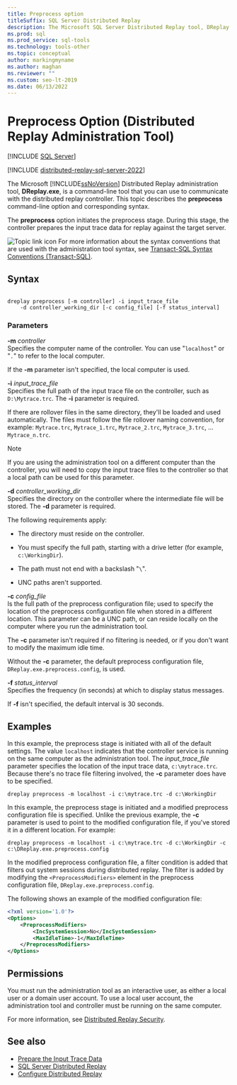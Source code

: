 ```yaml
---
title: Preprocess option
titleSuffix: SQL Server Distributed Replay
description: The Microsoft SQL Server Distributed Replay tool, DReplay.exe, is a command-line tool that you can use to communicate with the distributed replay controller.
ms.prod: sql
ms.prod_service: sql-tools
ms.technology: tools-other
ms.topic: conceptual
author: markingmyname
ms.author: maghan
ms.reviewer: ""
ms.custom: seo-lt-2019
ms.date: 06/13/2022
---
```


# Preprocess Option (Distributed Replay Administration Tool)

[!INCLUDE [SQL Server](../../includes/applies-to-version/sqlserver.md)]

[!INCLUDE [distributed-replay-sql-server-2022](../../includes/distributed-replay-sql-server-2022.md)]

The Microsoft [!INCLUDE[ssNoVersion](../../includes/ssnoversion-md.md)] Distributed Replay administration tool, **DReplay.exe**, is a command-line tool that you can use to communicate with the distributed replay controller. This topic describes the **preprocess** command-line option and corresponding syntax.

The **preprocess** option initiates the preprocess stage. During this stage, the controller prepares the input trace data for replay against the target server.

![Topic link icon](../../database-engine/configure-windows/media/topic-link.gif "Topic link icon") For more information about the syntax conventions that are used with the administration tool syntax, see [Transact-SQL Syntax Conventions &#40;Transact-SQL&#41;](../../t-sql/language-elements/transact-sql-syntax-conventions-transact-sql.md).

## Syntax

```dos

dreplay preprocess [-m controller] -i input_trace_file  
    -d controller_working_dir [-c config_file] [-f status_interval]  
```

### Parameters

**-m** _controller_  
Specifies the computer name of the controller. You can use "`localhost`" or "`.`" to refer to the local computer.

If the **-m** parameter isn't specified, the local computer is used.

**-i** _input_trace_file_  
Specifies the full path of the input trace file on the controller, such as `D:\Mytrace.trc`. The **-i** parameter is required.

If there are rollover files in the same directory, they'll be loaded and used automatically. The files must follow the file rollover naming convention, for example: `Mytrace.trc`, `Mytrace_1.trc`, `Mytrace_2.trc`, `Mytrace_3.trc`, ... `Mytrace_n.trc`.

> [!NOTE]  
> If you are using the administration tool on a different computer than the controller, you will need to copy the input trace files to the controller so that a local path can be used for this parameter.

**-d** _controller_working_dir_  
Specifies the directory on the controller where the intermediate file will be stored. The **-d** parameter is required.

The following requirements apply:

- The directory must reside on the controller.

- You must specify the full path, starting with a drive letter (for example, `c:\WorkingDir`).

- The path must not end with a backslash "`\`".

- UNC paths aren't supported.

**-c** _config_file_  
Is the full path of the preprocess configuration file; used to specify the location of the preprocess configuration file when stored in a different location. This parameter can be a UNC path, or can reside locally on the computer where you run the administration tool.

The **-c** parameter isn't required if no filtering is needed, or if you don't want to modify the maximum idle time.

Without the **-c** parameter, the default preprocess configuration file, `DReplay.exe.preprocess.config`, is used.

**-f** _status_interval_  
Specifies the frequency (in seconds) at which to display status messages.

If **-f** isn't specified, the default interval is 30 seconds.

## Examples

In this example, the preprocess stage is initiated with all of the default settings. The value `localhost` indicates that the controller service is running on the same computer as the administration tool. The *input_trace_file* parameter specifies the location of the input trace data, `c:\mytrace.trc`. Because there's no trace file filtering involved, the **-c** parameter does have to be specified.

```dos
dreplay preprocess -m localhost -i c:\mytrace.trc -d c:\WorkingDir  
```

In this example, the preprocess stage is initiated and a modified preprocess configuration file is specified. Unlike the previous example, the **-c** parameter is used to point to the modified configuration file, if you've stored it in a different location. For example:

```dos
dreplay preprocess -m localhost -i c:\mytrace.trc -d c:\WorkingDir -c c:\DReplay.exe.preprocess.config  
```

In the modified preprocess configuration file, a filter condition is added that filters out system sessions during distributed replay. The filter is added by modifying the `<PreprocessModifiers>` element in the preprocess configuration file, `DReplay.exe.preprocess.config`.

The following shows an example of the modified configuration file:

```xml
<?xml version='1.0'?> 
<Options> 
    <PreprocessModifiers> 
        <IncSystemSession>No</IncSystemSession> 
        <MaxIdleTime>-1</MaxIdleTime> 
    </PreprocessModifiers> 
</Options> 
```

## Permissions

You must run the administration tool as an interactive user, as either a local user or a domain user account. To use a local user account, the administration tool and controller must be running on the same computer.

For more information, see [Distributed Replay Security](../../tools/distributed-replay/distributed-replay-security.md).

## See also

- [Prepare the Input Trace Data](../../tools/distributed-replay/prepare-the-input-trace-data.md)
- [SQL Server Distributed Replay](../../tools/distributed-replay/sql-server-distributed-replay.md)
- [Configure Distributed Replay](../../tools/distributed-replay/configure-distributed-replay.md)
